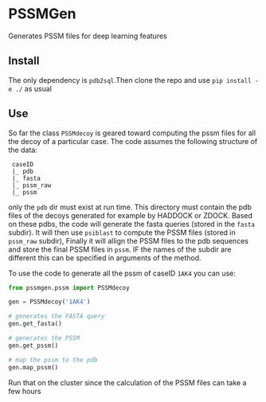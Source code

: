 # PSSMGen

Generates PSSM files for deep learning features

## Install

The only dependency is `pdb2sql`.Then clone the repo and use `pip install -e ./` as usual

## Use
So far the class `PSSMdecoy` is geared toward computing the pssm files for all the decoy of a particular case. The code assumes the following structure of the data:

```
 caseID
 |_ pdb
 |_ fasta
 |_ pssm_raw
 |_ pssm
```

only the `pdb` dir must exist at run time. This directory must contain the pdb files of the decoys generated for example by HADDOCK or ZDOCK. Based on these pdbs, the code will generate the fasta queries (stored in the `fasta` subdir). It will then use `psiblast` to compute the PSSM files (stored in `pssm_raw` subdir), Finally it will allign the PSSM files to the pdb sequences and store the final PSSM files in `pssm`. IF the names of the subdir are different this can be specified in arguments of the method.

To use the code to generate all the pssm of caseID `1AK4` you can use:

```python
from pssmgen.pssm import PSSMdecoy

gen = PSSMdecoy('1AK4')

# generates the FASTA query
gen.get_fasta()

# generates the PSSM
gen.get_pssm()

# map the pssm to the pdb
gen.map_pssm()

```

Run that on the cluster since the calculation of the PSSM files can take a few hours
